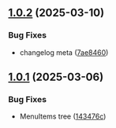 ## [1.0.2](https://github.com/KhanhTQ-hub/com.ktgame.core/compare/v1.0.1...v1.0.2) (2025-03-10)


### Bug Fixes

* changelog meta ([7ae8460](https://github.com/KhanhTQ-hub/com.ktgame.core/commit/7ae8460ef5dc8e5f69c7cef2ef2007764ca220b2))

## [1.0.1](https://github.com/KhanhTQ-hub/com.ktgame.core/compare/v1.0.0...v1.0.1) (2025-03-06)


### Bug Fixes

* MenuItems tree ([143476c](https://github.com/KhanhTQ-hub/com.ktgame.core/commit/143476cb40ee60ff9d461a49436f372c002810d0))
